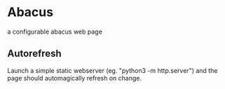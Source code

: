 # Abacus
a configurable abacus web page


## Autorefresh
Launch a simple static webserver (eg. "python3 -m http.server") and the page should automagically refresh on change.